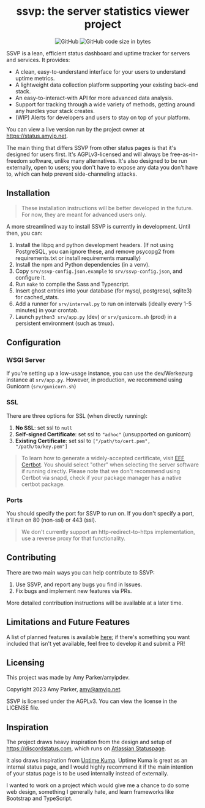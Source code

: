 <div align="center">
<h1>ssvp: the server statistics viewer project</h1>
</div>
<div align="center">

![GitHub](https://img.shields.io/github/license/amyipdev/ssvp) ![GitHub code size in bytes](https://img.shields.io/github/languages/code-size/amyipdev/ssvp)

</div>

SSVP is a lean, efficient status dashboard and uptime tracker for servers and services. It provides:
- A clean, easy-to-understand interface for your users to understand uptime metrics.
- A lightweight data collection platform supporting your existing back-end stack.
- An easy-to-interact-with API for more advanced data analysis.
- Support for tracking through a wide variety of methods, getting around any hurdles your stack creates.
- (WIP) Alerts for developers and users to stay on top of your platform.

You can view a live version run by the project owner at https://status.amyip.net.

The main thing that differs SSVP from other status pages is that it's designed for users first. It's AGPLv3-licensed and will always be free-as-in-freedom software, unlike many alternatives. It's also designed to be run externally, open to users; you don't have to expose any data you don't have to, which can help prevent side-channeling attacks.

## Installation

> These installation instructions will be better developed in the future. For now, they are meant for advanced users only.

A more streamlined way to install SSVP is currently in development. Until then, you can:
1. Install the libpq and python development headers. (If not using PostgreSQL, you can ignore these, and remove psycopg2 from requirements.txt or install requirements manually)
2. Install the npm and Python dependencies (in a venv).
3. Copy `srv/ssvp-config.json.example` to `srv/ssvp-config.json`, and configure it.
4. Run `make` to compile the Sass and Typescript.
5. Insert ghost entries into your database (for mysql, postgresql, sqlite3) for cached_stats.
6. Add a runner for `srv/interval.py` to run on intervals (ideally every 1-5 minutes) in your crontab.
7. Launch `python3 srv/app.py` (dev) or `srv/gunicorn.sh` (prod) in a persistent environment (such as tmux).

## Configuration

### WSGI Server

If you're setting up a low-usage instance, you can use the dev/Werkezurg instance at `srv/app.py`. However, in production, we recommend using Gunicorn (`srv/gunicorn.sh`)

### SSL

There are three options for SSL (when directly running):

1. **No SSL**: set ssl to `null`
2. **Self-signed Certificate**: set ssl to `"adhoc"` (unsupported on gunicorn)
3. **Existing Certificate**: set ssl to `["/path/to/cert.pem", "/path/to/key.pem"]`

> To learn how to generate a widely-accepted certificate, visit [EFF Certbot](https://certbot.eff.org/instructions).
> You should select "other" when selecting the server software if running directly.
> Please note that we don't recommend using Certbot via snapd, check if your package manager has a native certbot package.

### Ports

You should specify the port for SSVP to run on. If you don't specify a port, it'll run on 80 (non-ssl) or 443 (ssl).

> We don't currently support an http-redirect-to-https implementation, use a reverse proxy for that functionality.

## Contributing

There are two main ways you can help contribute to SSVP:
1. Use SSVP, and report any bugs you find in Issues.
2. Fix bugs and implement new features via PRs.

More detailed contribution instructions will be available at a later time.

## Limitations and Future Features

A list of planned features is available [here](https://github.com/amyipdev/ssvp/issues/1); if there's something you want included that isn't yet available, feel free to develop it and submit a PR!

## Licensing

This project was made by Amy Parker/amyipdev.

Copyright 2023 Amy Parker, amy@amyip.net.

SSVP is licensed under the AGPLv3. You can view the license in the LICENSE file.

## Inspiration

The project draws heavy inspiration from the design and setup of https://discordstatus.com, which runs on [Atlassian Statuspage](https://www.atlassian.com/software/statuspage).

It also draws inspiration from [Uptime Kuma](https://github.com/louislam/uptime-kuma). Uptime Kuma is great as an internal status page, and I would highly recommend it if the main intention of your status page is to be used internally instead of externally.

I wanted to work on a project which would give me a chance to do some web design, something I generally hate, and learn frameworks like Bootstrap and TypeScript.


